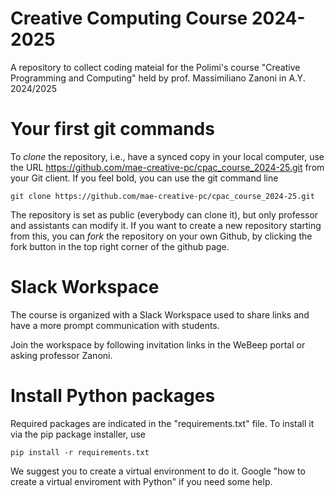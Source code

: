 # Creative Computing Course 2024-2025
A repository to collect coding mateial for the Polimi's course "Creative Programming and Computing" held by prof. Massimiliano Zanoni in A.Y. 2024/2025

# Your first git commands
To _clone_ the repository, i.e., have a synced copy in your local computer, use the URL https://github.com/mae-creative-pc/cpac_course_2024-25.git from your Git client. 
If you feel bold, you can use the git command line

```
git clone https://github.com/mae-creative-pc/cpac_course_2024-25.git
```
The repository is set as public (everybody can clone it), but only professor and assistants can modify it. If you want to create a new repository starting from this, you can _fork_ the repository on your own Github, by clicking the fork button in the top right corner of the github page.

# Slack Workspace
The course is organized with a Slack Workspace used to share links and have a more prompt communication with students.

Join the workspace by following invitation links in the WeBeep portal or asking professor Zanoni.

# Install Python packages

Required packages are indicated in the "requirements.txt" file.
To install it via the pip package installer, use

```
pip install -r requirements.txt
```

We suggest you to create a virtual environment to do it. 
Google "how to create a virtual enviroment with Python" if you need some help.